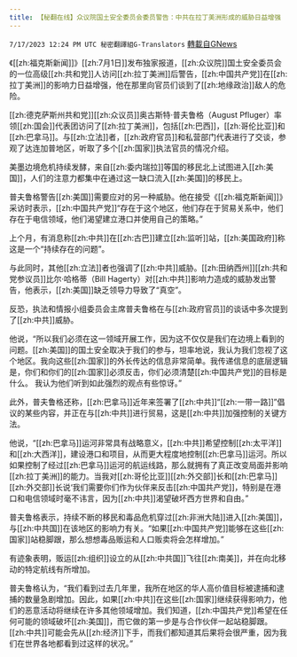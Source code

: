 ```yaml
---
title: 【秘翻在线】众议院国土安全委员会委员警告：中共在拉丁美洲形成的威胁日益增强
---
```

`7/17/2023 12:24 PM UTC 秘密翻譯組G-Translators` [轉載自GNews](https://gnews.org/articles/1466243)

《[[zh:福克斯新闻]]》[[zh:7月1日]]发布独家报道，[[zh:众议院]]国土安全委员会的一位高级[[zh:共和党]]人访问[[zh:拉丁美洲]]后警告，[[zh:中国共产党]]在[[zh:拉丁美洲]]的影响力日益增强，他在那里向官员们谈到了[[zh:地缘政治]]敌人的危险。

[[zh:德克萨斯州共和党]][[zh:众议员]]奥古斯特·普夫鲁格（August Pfluger）率领[[zh:国会]]代表团访问了[[zh:拉丁美洲]]，包括[[zh:巴西]]，[[zh:哥伦比亚]]和[[zh:巴拿马]]。与[[zh:立法]]者，[[zh:政府官员]]和私营部门代表进行了交谈，参观了达连加普地区，听取了多个[[zh:国家]]执法官员的情况介绍。 

美墨边境危机持续发酵，来自[[zh:委内瑞拉]]等国的移民北上试图进入[[zh:美国]]，人们的注意力都集中在通过这一缺口流入[[zh:美国]]的移民上。

普夫鲁格警告[[zh:美国]]需要应对的另一种威胁。他在接受《[[zh:福克斯新闻]]》采访时表示，[[zh:中国共产党]]“存在于这个地区，他们存在于贸易关系中，他们存在于电信领域，他们渴望建立港口并使用自己的策略。”

上个月，有消息称[[zh:中共]]在[[zh:古巴]]建立[[zh:监听]]站，[[zh:美国政府]]称这是一个“持续存在的问题”。

与此同时，其他[[zh:立法]]者也强调了[[zh:中共]]威胁。[[zh:田纳西州]][[zh:共和党参议员]]比尔·哈格蒂（Bill Hagerty）对[[zh:中共]]影响力造成的威胁发出警告，他表示，[[zh:美国]]缺乏领导力导致了“真空”。

反恐，执法和情报小组委员会主席普夫鲁格在与[[zh:政府官员]]的谈话中多次提到了[[zh:中共]]威胁。

他说，“所以我们必须在这一领域开展工作，因为这不仅仅是我们在边境上看到的问题。[[zh:美国]]的国土安全取决于我们的参与，坦率地说，我认为我们忽视了这个地区。我向这些[[zh:国家]]的外长传达的信息非常简单。我传递信息的底层逻辑是，你们和你们的[[zh:国家]]必须反击，你们必须清楚[[zh:中国共产党]]的目标是什么。 我认为他们听到如此强烈的观点有些惊讶。”

此外，普夫鲁格还称，[[zh:巴拿马]]近年来签署了[[zh:中共]]“[[zh:一带一路]]”倡议的某些内容，并正在与[[zh:中共]]进行贸易，这是[[zh:中共]]加强控制的关键方法。

他说，“[[zh:巴拿马]]运河非常具有战略意义，[[zh:中共]]希望控制[[zh:太平洋]]和[[zh:大西洋]]，建设港口和项目，从而更大程度地控制[[zh:巴拿马]]运河。所以如果控制了经过[[zh:巴拿马]]运河的航运线路，那么就拥有了真正改变局面并影响[[zh:拉丁美洲]]的能力。当我对[[zh:哥伦比亚]][[zh:外交部]]长和[[zh:巴拿马]][[zh:外交部]]长说‘我们需要你们作为伙伴来反击[[zh:中国共产党]]，特别是在港口和电信领域时毫不讳言，因为[[zh:中共]]渴望破坏西方世界和自由。”

普夫鲁格表示，持续不断的移民和毒品危机穿过[[zh:非洲大陆]]进入[[zh:美国]]，与[[zh:中共国]]在该地区的影响力有关。“如果[[zh:中国共产党]]能够在这些[[zh:国家]]站稳脚跟，那么想想毒品贩运和人口贩卖将会怎样增加。”

有迹象表明，贩运[[zh:组织]]设立的从[[zh:中共国]]飞往[[zh:南美]]，并在向北移动的特定航线有所增加。

普夫鲁格认为，“我们看到过去几年里，我所在地区的华人高价值目标被逮捕和逮捕的数量急剧增加。因此，如果[[zh:中共]]在这些[[zh:国家]]继续获得影响力，他们的恶意活动将继续在许多其他领域增加。我们知道，[[zh:中国共产党]]希望在任何可能的领域破坏[[zh:美国]]，而它做的第一步是与合作伙伴一起站稳脚跟。[[zh:中共]]可能会先从[[zh:经济]]下手，而我们都知道其后果将会很严重，因为我们在世界各地都看到过这样的状况。”
